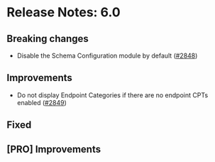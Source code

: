 # Release Notes: 6.0

## Breaking changes

- Disable the Schema Configuration module by default ([#2848](https://github.com/GatoGraphQL/GatoGraphQL/pull/2848))

## Improvements

- Do not display Endpoint Categories if there are no endpoint CPTs enabled ([#2849](https://github.com/GatoGraphQL/GatoGraphQL/pull/2849))

## Fixed

## [PRO] Improvements
